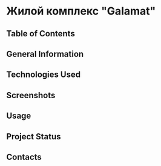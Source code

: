 # Жилой комплекс "Galamat"
## Table of Contents
## General Information
## Technologies Used
## Screenshots
## Usage
## Project Status
## Contacts

